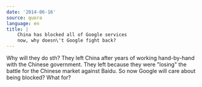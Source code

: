 ```yaml
---
date: '2014-06-16'
source: quora
language: en
title: |
    China has blocked all of Google services
    now, why doesn\'t Google fight back?
---
```


Why will they do sth? They left China after years of working
hand-by-hand with the Chinese government. They left because they were
\"losing\" the battle for the Chinese market against Baidu. So now
Google will care about being blocked? What for?
